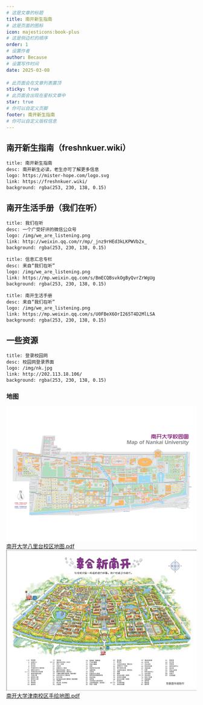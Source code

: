 ```yaml
---
# 这是文章的标题
title: 南开新生指南
# 这是页面的图标
icon: majesticons:book-plus
# 这是侧边栏的顺序
order: 1
# 设置作者
author: Because
# 设置写作时间
date: 2025-03-08

# 此页面会在文章列表置顶
sticky: true
# 此页面会出现在星标文章中
star: true
# 你可以自定义页脚
footer: 南开新生指南
# 你可以自定义版权信息
---
```




## 南开新生指南（freshnkuer.wiki）
  ```component VPCard
  title: 南开新生指南
  desc: 南开新生必读，老生亦可了解更多信息
  logo: https://mister-hope.com/logo.svg
  link: https://freshnkuer.wiki/
  background: rgba(253, 230, 138, 0.15)
  ```
## 南开生活手册（我们在听）
  ```component VPCard
  title: 我们在听
  desc: 一个广受好评的微信公众号
  logo: /img/we_are_listening.png
  link: http://weixin.qq.com/r/mp/_jnz9rHEd3kLKPWVb2x_
  background: rgba(253, 230, 138, 0.15)
  ```
  ```component VPCard
  title: 信息汇总专栏
  desc: 来自“我们在听”
  logo: /img/we_are_listening.png
  link: https://mp.weixin.qq.com/s/BmECQBsvkOgByQvrZrWgUg
  background: rgba(253, 230, 138, 0.15)
  ```
  ```component VPCard
  title: 南开生活手册
  desc: 来自“我们在听”
  logo: /img/we_are_listening.png
  link: https://mp.weixin.qq.com/s/U0FBeX6OrI265T4D2MlLSA
  background: rgba(253, 230, 138, 0.15)
  ```

## 一些资源
  ```component VPCard
  title: 登录校园网
  desc: 校园网登录界面
  logo: /img/nk.jpg
  link: http://202.113.18.106/
  background: rgba(253, 230, 138, 0.15)
  ```

### 地图
![地图1](/img/balitai_map.png)
[南开大学八里台校区地图.pdf](/otherfiles/南开大学八里台校区地图.pdf)
![地图2](/img/jinnan_map.png)
[南开大学津南校区手绘地图.pdf](/otherfiles/南开大学津南校区手绘地图.pdf)

